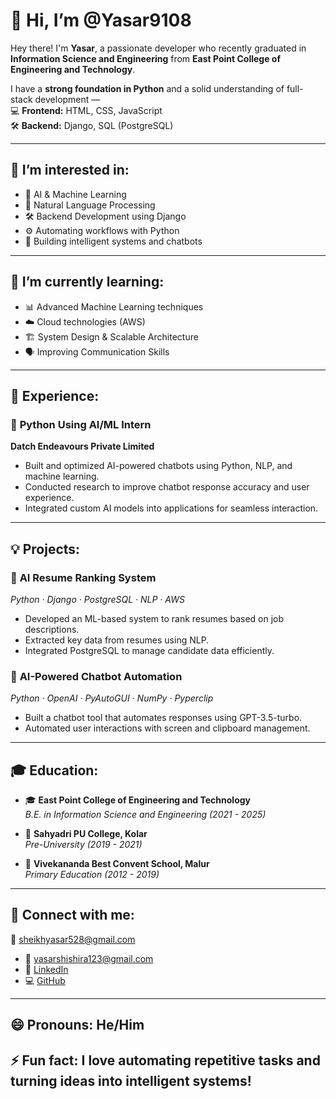 # 👋 Hi, I’m @Yasar9108

Hey there! I'm **Yasar**, a passionate developer who recently graduated in **Information Science and Engineering** from **East Point College of Engineering and Technology**.  

I have a **strong foundation in Python** and a solid understanding of full-stack development —  
💻 **Frontend:** HTML, CSS, JavaScript  
🛠️ **Backend:** Django, SQL (PostgreSQL)  

---

## 👀 I’m interested in:
- 🤖 AI & Machine Learning  
- 🧠 Natural Language Processing  
- 🛠 Backend Development using Django  
- ⚙️ Automating workflows with Python  
- 🧩 Building intelligent systems and chatbots  

---

## 🌱 I’m currently learning:
- 📊 Advanced Machine Learning techniques  
- ☁️ Cloud technologies (AWS)  
- 🏗 System Design & Scalable Architecture  
- 🗣 Improving Communication Skills  

---

## 💼 Experience:

### 🧪 **Python Using AI/ML Intern**  
**Datch Endeavours Private Limited**  
- Built and optimized AI-powered chatbots using Python, NLP, and machine learning.  
- Conducted research to improve chatbot response accuracy and user experience.  
- Integrated custom AI models into applications for seamless interaction.  

---

## 💡 Projects:

### 🔹 **AI Resume Ranking System**  
*Python · Django · PostgreSQL · NLP · AWS*  
- Developed an ML-based system to rank resumes based on job descriptions.  
- Extracted key data from resumes using NLP.  
- Integrated PostgreSQL to manage candidate data efficiently.  

### 🔹 **AI-Powered Chatbot Automation**  
*Python · OpenAI · PyAutoGUI · NumPy · Pyperclip*  
- Built a chatbot tool that automates responses using GPT-3.5-turbo.  
- Automated user interactions with screen and clipboard management.  

---

## 🎓 Education:

- 🎓 **East Point College of Engineering and Technology**  
  *B.E. in Information Science and Engineering (2021 - 2025)*

- 🏫 **Sahyadri PU College, Kolar**  
  *Pre-University (2019 - 2021)*

- 🏫 **Vivekananda Best Convent School, Malur**  
  *Primary Education (2012 - 2019)*

---

## 🔗 Connect with me:
 
  📧 sheikhyasar528@gmail.com
- 📧 [yasarshishira123@gmail.com](mailto:yasarshishira123@gmail.com)  
- 💼 [LinkedIn](https://www.linkedin.com/in/yasar9108/)  
- 💻 [GitHub](https://github.com/Yasar9108)

---

## 😄 Pronouns: He/Him  
## ⚡ Fun fact: I love automating repetitive tasks and turning ideas into intelligent systems!
